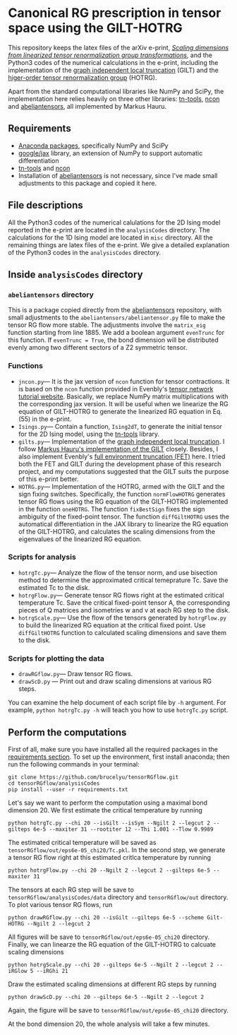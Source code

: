 # Canonical RG prescription in tensor space using the GILT-HOTRG
This repository keeps the latex files of the arXiv e-print, [*Scaling dimensions from linearized tensor renormalization group transformations*](https://arxiv.org/abs/2102.08136), and the Python3 codes of the numerical calculations in the e-print, including the implementation of the [graph independent local truncation](https://arxiv.org/abs/1709.07460) (GILT) and the [higer-order tensor renormalization group](https://arxiv.org/abs/1201.1144) (HOTRG).

Apart from the standard computational libraries like NumPy and SciPy, the implementation here relies heavily on three other libraries: [tn-tools](https://github.com/mhauru/tntools), [ncon](https://github.com/mhauru/ncon) and [abeliantensors](https://github.com/mhauru/abeliantensors), all implemented by Markus Hauru.

## Requirements
* [Anaconda packages](https://www.anaconda.com/download/), specifically NumPy and SciPy
* [google/jax](https://github.com/google/jax) library, an extension of NumPy to support automatic differentiation
* [tn-tools](https://github.com/mhauru/tntools) and [ncon](https://github.com/mhauru/ncon)
* Installation of [abeliantensors](https://github.com/mhauru/abeliantensors) is not necessary, since I've made small adjustments to this package and copied it here.

## File descriptions
All the Python3 codes of the numerical calulations for the 2D Ising model reported in the e-print are located in the `analysisCodes` directory.
The calculations for the 1D Ising model are located in `misc` directory.
All the remaining things are latex files of the e-print.
We give a detailed explanation of the Python3 codes in the `analysisCodes` directory.

## Inside `analysisCodes` directory
### `abeliantensors` directory
This is a package copied directly from the [abeliantensors](https://github.com/mhauru/abeliantensors) repository, with small adjustments to the `abeliantensors/abeliantensor.py` file to make the tensor RG flow more stable. The adjustments involve the `matrix_eig` function starting from line 1885. We add a boolean argument `evenTrunc` for this function. If `evenTrunc = True`, the bond dimension will be distributed evenly among two different sectors of a Z2 symmetric tensor.

### Functions
* `jncon.py`— It is the jax version of `ncon` function for tensor contractions. It is based on the `ncon` function provided in Evenbly's [tensor network tutorial website](https://www.tensors.net/code). Basically, we replace NumPy matrix multiplications with the corresponding jax version. It will be useful when we linearize the RG equation of GILT-HOTRG to generate the linearized RG equation in Eq. (55) in the e-print.
* `Isings.py`— Contain a function, `Ising2dT`, to generate the initial tensor for the 2D Ising model, using the [tn-tools](https://github.com/mhauru/tntools) library.
* `gilts.py`— Implementation of the [graph independent local truncation](https://arxiv.org/abs/1709.07460). I follow [Markus Hauru's implementation of the GILT](https://github.com/Gilt-TNR/Gilt-TNR) closely. Besides, I also implement Evenbly's [full environment truncation (FET)](https://arxiv.org/abs/1801.05390) here. I tried both the FET and GILT during the development phase of this research project, and my computations suggested that the GILT suits the purpose of this e-print better.
* `HOTRG.py`— Implementation of the HOTRG, armed with the GILT and the sign fixing switches. Specifically, the function `normFlowHOTRG` generates tensor RG flows using the RG equation of the GILT-HOTRG implemented in the function `oneHOTRG`. The function `fixBestSign` fixes the sign ambiguity of the fixed-point tensor. The function `diffGiltHOTRG` uses the automatical differentiation in the JAX library to linearize the RG equation of the GILT-HOTRG, and calculates the scaling dimensions from the eigenvalues of the linearized RG equation.

### Scripts for analysis
* `hotrgTc.py`— Analyze the flow of the tensor norm, and use bisection method to determine the approximated critical temeprature Tc. Save the estimated Tc to the disk.
* `hotrgFlow.py`— Generate tensor RG flows right at the estimated critical temperature Tc. Save the critical fixed-point tensor A, the corresponding pieces of Q matrices and isometries w and v at each RG step to the disk.
* `hotrgScale.py`— Use the flow of the tensors generated by `hotrgFlow.py` to build the linearized RG equation at the critical fixed point. Use `diffGiltHOTRG` function to calculated scaling dimensions and save them to the disk.

### Scripts for plotting the data
* `drawRGflow.py`— Draw tensor RG flows.
* `drawScD.py` — Print out and draw scaling dimensions at various RG steps.

You can examine the help document of each script file by `-h` argument. For example, `python hotrgTc.py -h` will teach you how to use `hotrgTc.py` script.

## Perform the computations
First of all, make sure you have installed all the required packages in the [requirements section](#requirements). To set up the environment, first install anaconda; then run the following commands in your terminal: 
```shell
git clone https://github.com/brucelyu/tensorRGflow.git
cd tensorRGflow/analysisCodes
pip install --user -r requirements.txt
```
Let's say we want to perform the computation using a maximal bond dimension 20. We first estimate the critical temperature by running
```shell
python hotrgTc.py --chi 20 --isGilt --isSym --Ngilt 2 --legcut 2 --gilteps 6e-5 --maxiter 31 --rootiter 12 --Thi 1.001 --Tlow 0.9989
```
The estimated critical temperature will be saved as `tensorRGflow/out/eps6e-05_chi20/Tc.pkl`. In the second step, we generate a tensor RG flow right at this estimated critlca temperature by running
```shell
python hotrgFlow.py --chi 20 --Ngilt 2 --legcut 2 --gilteps 6e-5 --maxiter 31
```
The tensors at each RG step will be save to `tensorRGflow/analysisCodes/data` directory and `tensorRGflow/out` directory. To plot various tensor RG flows, run
```shell
python drawRGflow.py --chi 20 --isGilt --gilteps 6e-5 --scheme Gilt-HOTRG --Ngilt 2 --legcut 2
```
All figures will be save to `tensorRGflow/out/eps6e-05_chi20` directory. Finally, we can linearze the RG equation of the GILT-HOTRG to calcuate scaling dimensions
```shell
python hotrgScale.py --chi 20 --gilteps 6e-5 --Ngilt 2 --legcut 2 --iRGlow 5 --iRGhi 21
```
Draw the estimated scaling dimensions at different RG steps by running
```shell
python drawScD.py --chi 20 --gilteps 6e-5 --Ngilt 2 --legcut 2
```
Again, the figure will be save to `tensorRGflow/out/eps6e-05_chi20` directory.

At the bond dimension 20, the whole analysis will take a few minutes.
